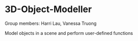 # 3D-Object-Modeller

Group members: Harri Lau, Vanessa Truong

Model objects in a scene and perform user-defined functions
